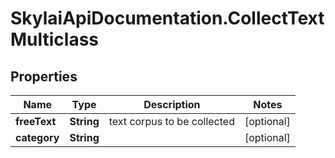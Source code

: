# SkylaiApiDocumentation.CollectTextMulticlass

## Properties
Name | Type | Description | Notes
------------ | ------------- | ------------- | -------------
**freeText** | **String** | text corpus to be collected | [optional] 
**category** | **String** |  | [optional] 
